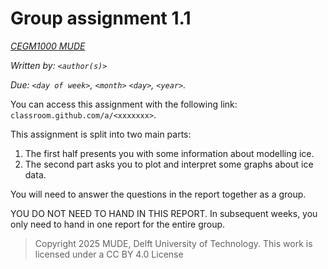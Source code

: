 # Group assignment 1.1

*[CEGM1000 MUDE](http://mude.citg.tudelft.nl/)*

*Written by: `<author(s)>`*

*Due: `<day of week>`, `<month>` `<day>`, `<year>`.*

You can access this assignment with the following link: `classroom.github.com/a/<xxxxxxx>`.

This assignment is split into two main parts:

1. The first half presents you with some information about modelling ice.
2. The second part asks you to plot and interpret some graphs about ice data.

You will need to answer the questions in the report together as a group.

YOU DO NOT NEED TO HAND IN THIS REPORT. In subsequent weeks, you only need to hand in one report for the entire group. 

> Copyright 2025 MUDE, Delft University of Technology. This work is licensed under a CC BY 4.0 License
